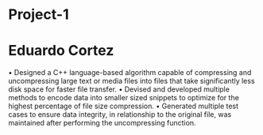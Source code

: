# Project-1
# Eduardo Cortez

• Designed a C++ language-based algorithm capable of compressing and uncompressing large text or media files into files that take significantly less disk space for faster file transfer.
• Devised and developed multiple methods to encode data into smaller sized snippets to optimize for the highest percentage of file size compression.
• Generated multiple test cases to ensure data integrity, in relationship to the
original file, was maintained after performing the uncompressing function.
